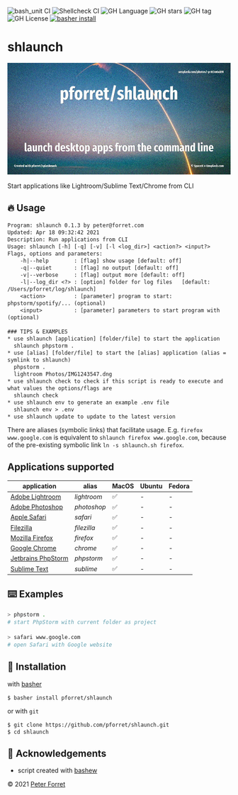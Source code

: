 ![bash_unit CI](https://github.com/pforret/shlaunch/workflows/bash_unit%20CI/badge.svg)
![Shellcheck CI](https://github.com/pforret/shlaunch/workflows/Shellcheck%20CI/badge.svg)
![GH Language](https://img.shields.io/github/languages/top/pforret/shlaunch)
![GH stars](https://img.shields.io/github/stars/pforret/shlaunch)
![GH tag](https://img.shields.io/github/v/tag/pforret/shlaunch)
![GH License](https://img.shields.io/github/license/pforret/shlaunch)
[![basher install](https://img.shields.io/badge/basher-install-white?logo=gnu-bash&style=flat)](https://basher.gitparade.com/package/)

# shlaunch

![](assets/launch.jpg)

Start applications like Lightroom/Sublime Text/Chrome from CLI

## 🔥 Usage

```
Program: shlaunch 0.1.3 by peter@forret.com
Updated: Apr 18 09:32:42 2021
Description: Run applications from CLI
Usage: shlaunch [-h] [-q] [-v] [-l <log_dir>] <action?> <input?>
Flags, options and parameters:
    -h|--help        : [flag] show usage [default: off]
    -q|--quiet       : [flag] no output [default: off]
    -v|--verbose     : [flag] output more [default: off]
    -l|--log_dir <?> : [option] folder for log files   [default: /Users/pforret/log/shlaunch]
    <action>         : [parameter] program to start: phpstorm/spotify/... (optional)
    <input>          : [parameter] parameters to start program with (optional)
                                                     
### TIPS & EXAMPLES
* use shlaunch [application] [folder/file] to start the application
  shlaunch phpstorm .
* use [alias] [folder/file] to start the [alias] application (alias = symlink to shlaunch)
  phpstorm .
  lightroom Photos/IMG1243547.dng
* use shlaunch check to check if this script is ready to execute and what values the options/flags are
  shlaunch check
* use shlaunch env to generate an example .env file
  shlaunch env > .env
* use shlaunch update to update to the latest version
```

There are aliases (symbolic links) that facilitate usage. 
E.g. `firefox www.google.com` is equivalent to `shlaunch firefox www.google.com`, 
because of the pre-existing symbolic link `ln -s shlaunch.sh firefox`.

## Applications supported

|   application                                                                 | alias       | MacOS | Ubuntu | Fedora | 
|-------------------------------------------------------------------------------|-------------|-------|--------|--------|
|  [Adobe Lightroom](https://www.adobe.com/products/photoshop-lightroom.html)   | _lightroom_ |   ✅  |   -    |    -   |  
|  [Adobe Photoshop](https://www.adobe.com/products/photoshop.html)             | _photoshop_ |   ✅  |   -    |    -   |  
|  [Apple Safari](https://www.apple.com/safari/)                                | _safari_    |   ✅  |   -    |    -   |  
|  [Filezilla](https://filezilla-project.org/)                                  | _filezilla_ |   ✅  |   -    |    -   |  
|  [Mozilla Firefox](https://www.mozilla.org/firefox/)                          | _firefox_   |   ✅  |   -    |    -   |  
|  [Google Chrome](https://www.google.com/chrome/)                              | _chrome_    |   ✅  |   -    |    -   |  
|  [Jetbrains PhpStorm](https://www.jetbrains.com/phpstorm/)                    | _phpstorm_  |   ✅  |   -    |    -   |  
|  [Sublime Text](https://www.sublimetext.com/)                                 | _sublime_   |   ✅  |   -    |    -   |  

## ⌨️ Examples

```bash
> phpstorm .
# start PhpStorm with current folder as project

> safari www.google.com 
# open Safari with Google website
```

## 🚀 Installation

with [basher](https://github.com/basherpm/basher)

	$ basher install pforret/shlaunch

or with `git`

	$ git clone https://github.com/pforret/shlaunch.git
	$ cd shlaunch

## 📝 Acknowledgements

* script created with [bashew](https://github.com/pforret/bashew)

&copy; 2021 [Peter Forret](https://github.com/pforret)

